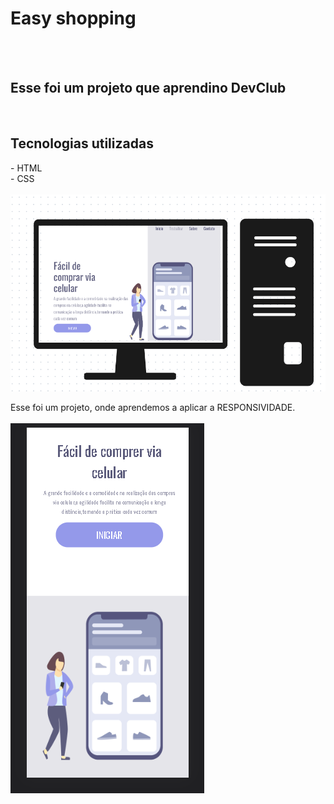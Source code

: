 <h1> Easy shopping</h1>
<br>
<br>
<h2>Esse foi um projeto que aprendino DevClub</h2>
<br>
<h2> Tecnologias utilizadas</h2>
- HTML
<BR>
- CSS
<br>

<br>

<img src="https://github.com/BrunaCarolinaabb/easy-shopping/blob/master/logo/pc%20final.png?raw=true"/>

Esse foi um projeto, onde aprendemos a aplicar a RESPONSIVIDADE.
<br>
<br>
<img src="https://raw.githubusercontent.com/BrunaCarolinaabb/easy-shopping/4210c307728310ca8e8aae2b4556ed4b07ce6f27/logo/para%20celular.png "/>
